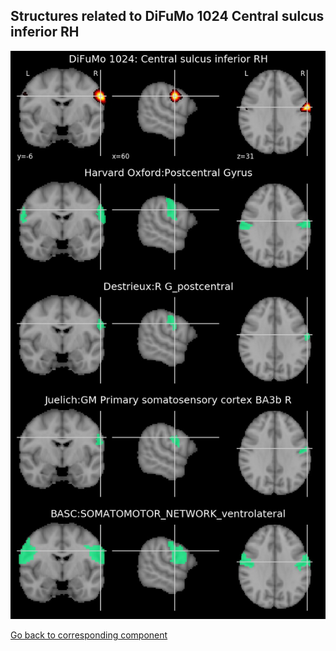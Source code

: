 


## Structures related to DiFuMo 1024 Central sulcus inferior RH

![510](510.jpg "Structures related to DiFuMo 1024 Central sulcus inferior RH")

[Go back to corresponding component](https://parietal-inria.github.io/DiFuMo/1024/html/510.html)